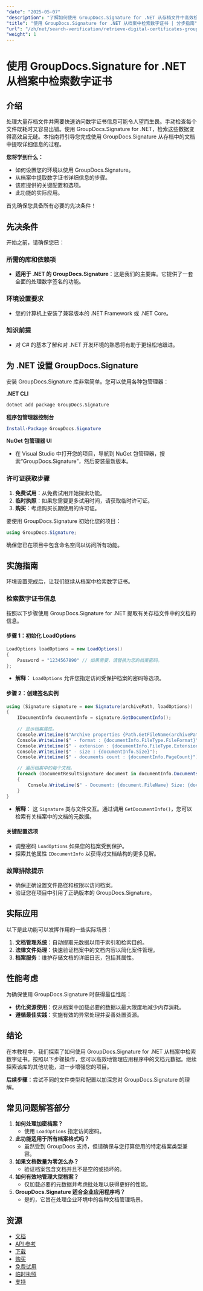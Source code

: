 ```yaml
---
"date": "2025-05-07"
"description": "了解如何使用 GroupDocs.Signature for .NET 从存档文件中高效检索数字证书。本分步指南涵盖设置、实施和实际应用。"
"title": "使用 GroupDocs.Signature for .NET 从档案中检索数字证书 | 分步指南"
"url": "/zh/net/search-verification/retrieve-digital-certificates-groupdocs-signature-net/"
"weight": 1
---
```


# 使用 GroupDocs.Signature for .NET 从档案中检索数字证书

## 介绍

处理大量存档文件并需要快速访问数字证书信息可能令人望而生畏。手动检查每个文件既耗时又容易出错。使用 GroupDocs.Signature for .NET，检索这些数据变得高效且无缝。本指南将引导您完成使用 GroupDocs.Signature 从存档中的文档中提取详细信息的过程。

**您将学到什么：**
- 如何设置您的环境以使用 GroupDocs.Signature。
- 从档案中提取数字证书详细信息的步骤。
- 该库提供的关键配置和选项。
- 此功能的实际应用。

首先确保您具备所有必要的先决条件！

## 先决条件

开始之前，请确保您已：

### 所需的库和依赖项
- **适用于 .NET 的 GroupDocs.Signature**：这是我们的主要库。它提供了一套全面的处理数字签名的功能。

### 环境设置要求
- 您的计算机上安装了兼容版本的 .NET Framework 或 .NET Core。

### 知识前提
- 对 C# 的基本了解和对 .NET 开发环境的熟悉将有助于更轻松地跟进。

## 为 .NET 设置 GroupDocs.Signature

安装 GroupDocs.Signature 库非常简单。您可以使用各种包管理器：

**.NET CLI**
```bash
dotnet add package GroupDocs.Signature
```

**程序包管理器控制台**
```powershell
Install-Package GroupDocs.Signature
```

**NuGet 包管理器 UI**
- 在 Visual Studio 中打开您的项目，导航到 NuGet 包管理器，搜索“GroupDocs.Signature”，然后安装最新版本。

### 许可证获取步骤

1. **免费试用**：从免费试用开始探索功能。
2. **临时执照**：如果您需要更多试用时间，请获取临时许可证。
3. **购买**：考虑购买长期使用的许可证。

要使用 GroupDocs.Signature 初始化您的项目：
```csharp
using GroupDocs.Signature;
```
确保您已在项目中包含命名空间以访问所有功能。

## 实施指南

环境设置完成后，让我们继续从档案中检索数字证书。

### 检索数字证书信息

按照以下步骤使用 GroupDocs.Signature for .NET 提取有关存档文件中的文档的信息。

#### 步骤 1：初始化 LoadOptions
```csharp
LoadOptions loadOptions = new LoadOptions() 
{ 
    Password = "1234567890" // 如果需要，请替换为您的档案密码。
};
```
- **解释**： `LoadOptions` 允许您指定访问受保护档案的密码等选项。

#### 步骤 2：创建签名实例
```csharp
using (Signature signature = new Signature(archivePath, loadOptions))
{
    IDocumentInfo documentInfo = signature.GetDocumentInfo();
    
    // 显示档案属性。
    Console.WriteLine($"Archive properties {Path.GetFileName(archivePath)}:");
    Console.WriteLine($" - format : {documentInfo.FileType.FileFormat}");
    Console.WriteLine($" - extension : {documentInfo.FileType.Extension}");
    Console.WriteLine($" - size : {documentInfo.Size}");
    Console.WriteLine($" - documents count : {documentInfo.PageCount}");

    // 遍历档案中的每个文档。
    foreach (DocumentResultSignature document in documentInfo.Documents)
    {
        Console.WriteLine($" - Document: {document.FileName} Size: {document.SourceDocumentSize} archive-size: {document.DestinDocumentSize}");
    }
}
```
- **解释**： 这 `Signature` 类与文件交互。通过调用 `GetDocumentInfo()`，您可以检索有关档案中的文档的元数据。

#### 关键配置选项
- 调整密码 `LoadOptions` 如果您的档案受到保护。
- 探索其他属性 `IDocumentInfo` 以获得对文档结构的更多见解。

### 故障排除提示
- 确保正确设置文件路径和权限以访问档案。
- 验证您在项目中引用了正确版本的 GroupDocs.Signature。

## 实际应用

以下是此功能可以发挥作用的一些实际场景：
1. **文档管理系统**：自动提取元数据以用于索引和检索目的。
2. **法律文件处理**：快速验证档案中的文档内容以简化案件管理。
3. **档案服务**：维护存储文档的详细日志，包括其属性。

## 性能考虑

为确保使用 GroupDocs.Signature 时获得最佳性能：
- **优化资源使用**：仅从档案中加载必要的数据以最大限度地减少内存消耗。
- **遵循最佳实践**：实施有效的异常处理并妥善处置资源。

## 结论

在本教程中，我们探索了如何使用 GroupDocs.Signature for .NET 从档案中检索数字证书。按照以下步骤操作，您可以高效地管理应用程序中的文档元数据。继续探索该库的其他功能，进一步增强您的项目。

**后续步骤**：尝试不同的文件类型和配置以加深您对 GroupDocs.Signature 的理解。

## 常见问题解答部分

1. **如何处理加密档案？**
   - 使用 `LoadOptions` 指定访问密码。
2. **此功能适用于所有档案格式吗？**
   - 虽然受到 GroupDocs 支持，但请确保与您打算使用的特定档案类型兼容。
3. **如果文档数量为零怎么办？**
   - 验证档案包含文档并且不是空的或损坏的。
4. **如何有效地管理大型档案？**
   - 仅加载必要的元数据并考虑批处理以获得更好的性能。
5. **GroupDocs.Signature 适合企业应用程序吗？**
   - 是的，它旨在处理企业环境中的各种文档管理场景。

## 资源
- [文档](https://docs.groupdocs.com/signature/net/)
- [API 参考](https://reference.groupdocs.com/signature/net/)
- [下载](https://releases.groupdocs.com/signature/net/)
- [购买](https://purchase.groupdocs.com/buy)
- [免费试用](https://releases.groupdocs.com/signature/net/)
- [临时执照](https://purchase.groupdocs.com/temporary-license/)
- [支持](https://forum.groupdocs.com/c/signature/)